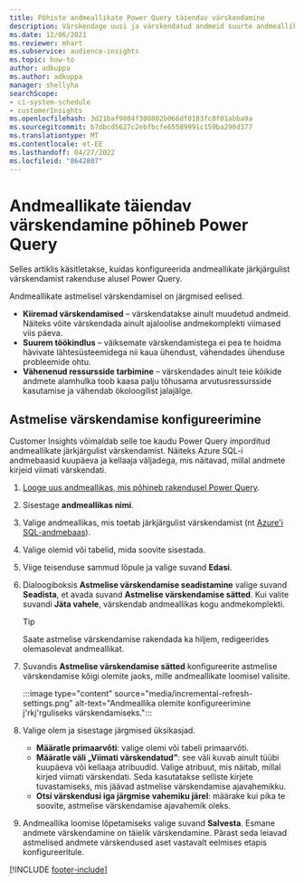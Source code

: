 ```yaml
---
title: Põhiste andmeallikate Power Query täiendav värskendamine
description: Värskendage uusi ja värskendatud andmeid suurte andmeallikate kohta rakenduse alusel Power Query.
ms.date: 12/06/2021
ms.reviewer: mhart
ms.subservice: audience-insights
ms.topic: how-to
author: adkuppa
ms.author: adkuppa
manager: shellyha
searchScope:
- ci-system-schedule
- customerInsights
ms.openlocfilehash: 3d21baf9804f300802b066df0183fc8f01abba9a
ms.sourcegitcommit: b7dbcd5627c2ebfbcfe65589991c159ba290d377
ms.translationtype: MT
ms.contentlocale: et-EE
ms.lasthandoff: 04/27/2022
ms.locfileid: "8642807"
---
```

# <a name="incremental-refresh-for-data-sources-based-on-power-query"></a>Andmeallikate täiendav värskendamine põhineb Power Query

Selles artiklis käsitletakse, kuidas konfigureerida andmeallikate järkjärgulist värskendamist rakenduse alusel Power Query.

Andmeallikate astmelisel värskendamisel on järgmised eelised.

- **Kiiremad värskendamised** – värskendatakse ainult muudetud andmeid. Näiteks võite värskendada ainult ajaloolise andmekomplekti viimased viis päeva.
- **Suurem töökindlus** – väiksemate värskendamistega ei pea te hoidma hävivate lähtesüsteemidega nii kaua ühendust, vähendades ühenduse probleemide ohtu.
- **Vähenenud ressursside tarbimine** – värskendades ainult teie kõikide andmete alamhulka toob kaasa palju tõhusama arvutusressursside kasutamise ja vähendab ökoloogilist jalajälge.

## <a name="configure-incremental-refresh"></a>Astmelise värskendamise konfigureerimine

Customer Insights võimaldab selle toe kaudu Power Query imporditud andmeallikate järkjärgulist värskendamist. Näiteks Azure SQL-i andmebaasid kuupäeva ja kellaaja väljadega, mis näitavad, millal andmete kirjeid viimati värskendati.

1. [Looge uus andmeallikas, mis põhineb rakendusel Power Query](connect-power-query.md).

1. Sisestage **andmeallikas nimi**.

1. Valige andmeallikas, mis toetab järkjärgulist värskendamist (nt [Azure'i SQL-andmebaas](/power-query/connectors/azuresqldatabase)).

1. Valige olemid või tabelid, mida soovite sisestada.

1. Viige teisenduse sammud lõpule ja valige suvand **Edasi**.

1. Dialoogiboksis **Astmelise värskendamise seadistamine** valige suvand **Seadista**, et avada suvand **Astmelise värskendamise sätted**. Kui valite suvandi **Jäta vahele**, värskendab andmeallikas kogu andmekomplekti.
   > [!TIP]
   > Saate astmelise värskendamise rakendada ka hiljem, redigeerides olemasolevat andmeallikat.

1. Suvandis **Astmelise värskendamise sätted** konfigureerite astmelise värskendamise kõigi olemite jaoks, mille andmeallikate loomisel valisite.

   :::image type="content" source="media/incremental-refresh-settings.png" alt-text="Andmeallika olemite konfigureerimine j'rkj'rguliseks värskendamiseks.":::

1. Valige olem ja sisestage järgmised üksikasjad.

   - **Määratle primaarvõti**: valige olemi või tabeli primaarvõti.
   - **Määratle väli „Viimati värskendatud”**: see väli kuvab ainult tüübi kuupäeva või kellaaja atribuudid. Valige atribuut, mis näitab, millal kirjed viimati värskendati. Seda kasutatakse selliste kirjete tuvastamiseks, mis jäävad astmelise värskendamise ajavahemikku.
   - **Otsi värskendusi iga järgmise vahemiku järel**: määrake kui pika te soovite, astmelise värskendamise ajavahemik oleks.

1. Andmeallika loomise lõpetamiseks valige suvand **Salvesta**. Esmane andmete värskendamine on täielik värskendamine. Pärast seda leiavad astmelised andmete värskendused aset vastavalt eelmises etapis konfigureeritule.


[!INCLUDE [footer-include](includes/footer-banner.md)]

